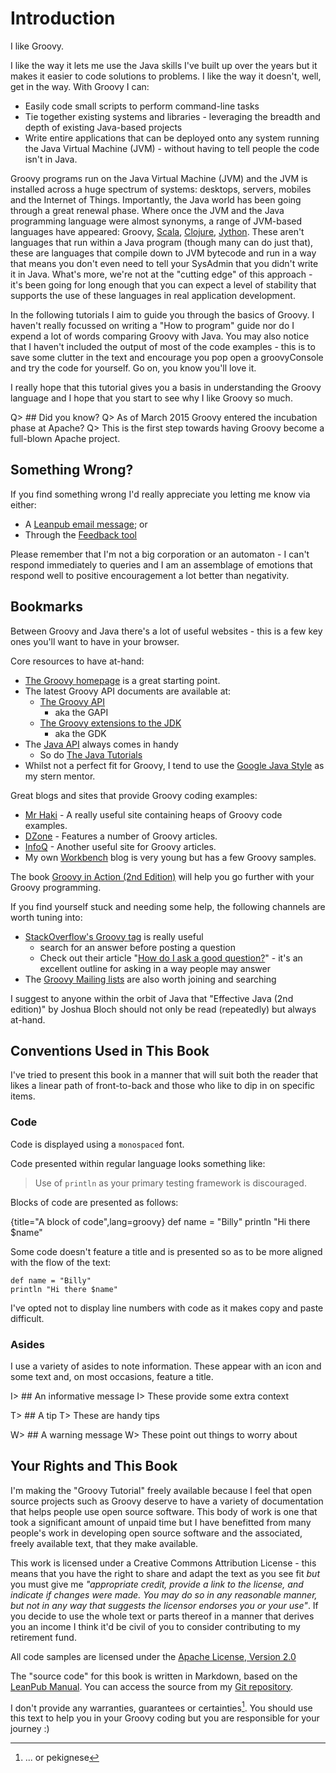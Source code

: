 # Introduction

I like Groovy.

I like the way it lets me use the Java skills I've built up over the years but it makes it easier to code solutions to problems. I like the way it doesn't, well, get in the way. With Groovy I can:

- Easily code small scripts to perform command-line tasks
- Tie together existing systems and libraries - leveraging the breadth and depth of existing Java-based projects
- Write entire applications that can be deployed onto any system running the Java Virtual Machine (JVM) - without having to tell people the code isn't in Java.

Groovy programs run on the Java Virtual Machine (JVM) and the JVM is installed across a huge spectrum of systems: desktops, servers, mobiles and the Internet of Things. Importantly, the Java world has been going through a great renewal phase. Where once the JVM and the Java programming language were almost synonyms, a range of JVM-based languages have appeared: Groovy, [Scala](http://www.scala-lang.org/), [Clojure](http://clojure.org/), [Jython](http://www.jython.org/). These aren't languages that run within a Java program (though many can do just that), these are languages that compile down to JVM bytecode and run in a way that means you don't even need to tell your SysAdmin that you didn't write it in Java. What's more, we're not at the "cutting edge" of this approach - it's been going for long enough that you can expect a level of stability that supports the use of these languages in real application development.

In the following tutorials I aim to guide you through the basics of Groovy. I haven't really focussed on writing a "How to program" guide nor do I expend a lot of words comparing Groovy with Java. You may also notice that I haven't included the output of most of the code examples - this is to save some clutter in the text and encourage you pop open a groovyConsole and try the code for yourself. Go on, you know you'll love it.

I really hope that this tutorial gives you a basis in understanding the Groovy language and I hope that you start to see why I like Groovy so much.

Q> ## Did you know?
Q> As of March 2015 Groovy entered the incubation phase at Apache?
Q> This is the first step towards having Groovy become a full-blown Apache project.

## Something Wrong?

If you find something wrong I'd really appreciate you letting me know via either:

- A [Leanpub email message](https://leanpub.com/groovytutorial/email_author/new); or
- Through the [Feedback tool](https://leanpub.com/groovytutorial/feedback)

Please remember that I'm not a big corporation or an automaton - I can't  respond immediately to queries and I am an assemblage of emotions that respond well to positive encouragement a lot better than negativity.

## Bookmarks

Between Groovy and Java there's a lot of useful websites - this is a few key ones you'll want to have in your browser. 

Core resources to have at-hand:

- [The Groovy homepage](http://www.groovy-lang.org/) is a great starting point.
- The latest Groovy API documents are available at:
	- [The Groovy API](http://groovy-lang.org/api.html)
		- aka the GAPI
	- [The Groovy extensions to the JDK](http://groovy-lang.org/gdk.html)
		- aka the GDK
- The [Java API](http://docs.oracle.com/javase/7/docs/api/) always comes in handy
	- So do [The Java Tutorials](http://docs.oracle.com/javase/tutorial/)
- Whilst not a perfect fit for Groovy, I tend to use the [Google Java Style](http://google-styleguide.googlecode.com/svn/trunk/javaguide.html) as my stern mentor.

Great blogs and sites that provide Groovy coding examples:

- [Mr Haki](http://mrhaki.blogspot.com.au/search/label/Groovy) - A really useful site containing heaps of Groovy code examples.
- [DZone](http://www.dzone.com/links/tag/groovy.html) - Features a number of Groovy articles.
- [InfoQ](http://www.infoq.com/groovy) - Another useful site for Groovy articles.
- My own [Workbench](http://workbench.duncan.dickinson.name) blog is very young but has a few Groovy samples.

The book [Groovy in Action (2nd Edition)](http://www.manning.com/koenig2/) will help you go further with your Groovy programming.

If you find yourself stuck and needing some help, the following channels are worth tuning into:

- [StackOverflow's Groovy tag](http://stackoverflow.com/questions/tagged/groovy) is really useful 
	- search for an answer before posting a question
	- Check out their article "[How do I ask a good question?](http://stackoverflow.com/help/how-to-ask)" - it's an excellent outline for asking in a way people may answer
- The [Groovy Mailing lists](http://groovy-lang.org/mailing-lists.html) are also worth joining and searching

I suggest to anyone within the orbit of Java that "Effective Java (2nd edition)" by Joshua Bloch should not only be read (repeatedly) but always at-hand.

## Conventions Used in This Book

I've tried to present this book in a manner that will suit both the reader that likes a linear path of front-to-back and those who like to dip in on specific items.  

### Code

Code is displayed using a `monospaced` font.

Code presented within regular language looks something like:

> Use of `println` as your primary testing framework is discouraged.

Blocks of code are presented as follows:

{title="A block of code",lang=groovy}
	def name = "Billy"
	println "Hi there $name"

Some code doesn't feature a title and is presented so as to be more aligned with the flow of the text:

	def name = "Billy"
	println "Hi there $name"

I've opted not to display line numbers with code as it makes copy and paste difficult.

### Asides

I use a variety of asides to note information. These appear with an icon and some text and, on most occasions, feature a title.

I> ## An informative message
I> These provide some extra context

T> ## A tip
T> These are handy tips

W> ## A warning message
W> These point out things to worry about

## Your Rights and This Book
I'm making the "Groovy Tutorial" freely available because I feel that open source projects such as Groovy deserve to have a variety of documentation that helps people use open source software. This body of work is one that took a significant amount of unpaid time but I have benefitted from many people's work in developing open source software and the associated, freely available text, that they make available. 

This work is licensed under a Creative Commons Attribution License - this means that you have the right to share and adapt the text as you see fit *but* you must give me _"appropriate credit, provide a link to the license, and indicate if changes were made. You may do so in any reasonable manner, but not in any way that suggests the licensor endorses you or your use"_. If you decide to use the whole text or parts thereof in a manner that derives you an income I think it'd be civil of you to consider contributing to my retirement fund.

All code samples are licensed under the [Apache License, Version 2.0](https://www.apache.org/licenses/LICENSE-2.0.html)

The "source code" for this book is written in Markdown, based on the [LeanPub Manual](https://leanpub.com/help/manual). You can access the source from my [Git repository](https://bitbucket.org/duncan_dickinson/groovy-tutorial).

I don't provide any warranties, guarantees or  certainties[^note]. You should use this text to help you in your Groovy coding but you are responsible for your journey :)

[^note]: ... or pekignese